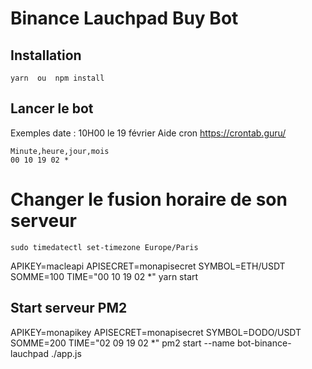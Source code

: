# Binance Lauchpad Buy Bot

## Installation

```
yarn  ou  npm install
```

## Lancer le bot

Exemples date : 10H00 le 19 février
Aide cron https://crontab.guru/

```
Minute,heure,jour,mois
00 10 19 02 *
```

# Changer le fusion horaire de son serveur

```
sudo timedatectl set-timezone Europe/Paris
```

APIKEY=macleapi APISECRET=monapisecret SYMBOL=ETH/USDT SOMME=100 TIME="00 10 19 02 *" yarn start

## Start serveur PM2

APIKEY=monapikey APISECRET=monapisecret SYMBOL=DODO/USDT SOMME=200 TIME="02 09 19 02 *" pm2 start --name bot-binance-lauchpad ./app.js
